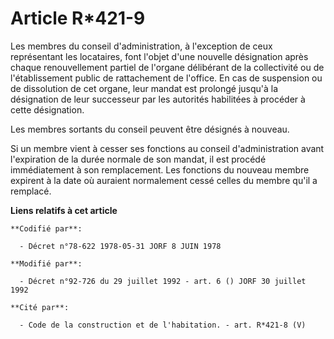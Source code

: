 # Article R*421-9

Les membres du conseil d'administration, à l'exception de ceux représentant les locataires, font l'objet d'une nouvelle
désignation après chaque renouvellement partiel de l'organe délibérant de la collectivité ou de l'établissement public de
rattachement de l'office. En cas de suspension ou de dissolution de cet organe, leur mandat est prolongé jusqu'à la
désignation de leur successeur par les autorités habilitées à procéder à cette désignation.

Les membres sortants du conseil peuvent être désignés à nouveau.

Si un membre vient à cesser ses fonctions au conseil d'administration avant l'expiration de la durée normale de son mandat,
il est procédé immédiatement à son remplacement. Les fonctions du nouveau membre expirent à la date où auraient normalement
cessé celles du membre qu'il a remplacé.

**Liens relatifs à cet article**

	**Codifié par**:

	  - Décret n°78-622 1978-05-31 JORF 8 JUIN 1978

	**Modifié par**:

	  - Décret n°92-726 du 29 juillet 1992 - art. 6 () JORF 30 juillet 1992

	**Cité par**:

	  - Code de la construction et de l'habitation. - art. R*421-8 (V)
